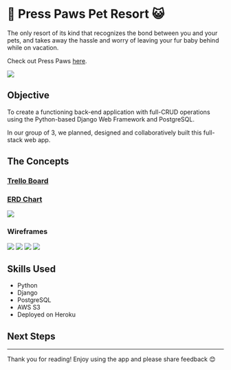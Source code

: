 # 🐶 Press Paws Pet Resort 😺

The only resort of its kind that recognizes the bond between you and your pets, and takes away the hassle and worry of leaving your fur baby behind while on vacation.

Check out Press Paws [here](https://presspaws.herokuapp.com/).

<img src="https://i.imgur.com/bPfS1Vn.png">

## Objective

To create a functioning back-end application with full-CRUD operations using the Python-based Django Web Framework and PostgreSQL. 

In our group of 3, we planned, designed and collaboratively built this full-stack web app.

## The Concepts

### [Trello Board](https://trello.com/b/43Vn4BYd/project-3-press-paws-resort)

### [ERD Chart](https://lucid.app/lucidchart/958c1a24-58e0-41ac-a3c9-cf7298375a1e/edit?invitation[…]ee580b06-c910-4156-b1da-930288447c6e&referringApp=slack&page=0_0)

<img src="https://i.imgur.com/zq8zzKl.png">

### Wireframes

<img src="https://i.imgur.com/0lopPOa.png">

<img src="https://i.imgur.com/TCZXaas.png">

<img src="https://i.imgur.com/8x4GCk1.png">

<img src="https://i.imgur.com/UqXZgUP.png">

## Skills Used
* Python
* Django
* PostgreSQL
* AWS S3
* Deployed on Heroku

## Next Steps


-------

Thank you for reading! Enjoy using the app and please share feedback 😊
